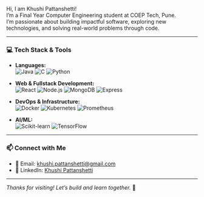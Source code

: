 Hi, I am Khushi Pattanshetti! <br>
I’m a Final Year Computer Engineering student at COEP Tech, Pune.  
I’m passionate about building impactful software, exploring new technologies, and solving real-world problems through code.

---

### 💻 Tech Stack & Tools

- **Languages:**  
  ![Java](https://img.shields.io/badge/Java-007396?style=for-the-badge&logo=java&logoColor=white)
  ![C](https://img.shields.io/badge/C-00599C?style=for-the-badge&logo=c&logoColor=white)
  ![Python](https://img.shields.io/badge/Python-3776AB?style=for-the-badge&logo=python&logoColor=white)

- **Web & Fullstack Development:**  
  ![React](https://img.shields.io/badge/React-20232A?style=for-the-badge&logo=react&logoColor=61DAFB)
  ![Node.js](https://img.shields.io/badge/Node.js-339933?style=for-the-badge&logo=node.js&logoColor=white)
  ![MongoDB](https://img.shields.io/badge/MongoDB-4EA94B?style=for-the-badge&logo=mongodb&logoColor=white)
  ![Express](https://img.shields.io/badge/Express.js-000000?style=for-the-badge&logo=express&logoColor=white)

- **DevOps & Infrastructure:**  
  ![Docker](https://img.shields.io/badge/Docker-2496ED?style=for-the-badge&logo=docker&logoColor=white)
  ![Kubernetes](https://img.shields.io/badge/Kubernetes-326CE5?style=for-the-badge&logo=kubernetes&logoColor=white)
  ![Prometheus](https://img.shields.io/badge/Prometheus-E6522C?style=for-the-badge&logo=prometheus&logoColor=white)

- **AI/ML:**  
  ![Scikit-learn](https://img.shields.io/badge/Scikit--learn-F7931E?style=for-the-badge&logo=scikit-learn&logoColor=white)
  ![TensorFlow](https://img.shields.io/badge/TensorFlow-FF6F00?style=for-the-badge&logo=tensorflow&logoColor=white)

---


### 📫 Connect with Me

- 📧 Email: khushi.pattanshetti@gmail.com  
- 💼 LinkedIn: [Khushi Pattanshetti](https://www.linkedin.com/in/khushi-pattanshetti)  

---

_Thanks for visiting! Let’s build and learn together._ 🌱
